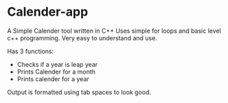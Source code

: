 # Calender-app

A Simple Calender tool written in C++
Uses simple for loops and basic level c++ programming.
Very easy to understand and use.

Has 3 functions:

  - Checks if a year is leap year
  - Prints Calender for a month
  - Prints calender for a year
  
Output is formatted using tab spaces to look good.
